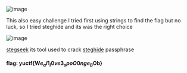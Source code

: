 ![image](https://user-images.githubusercontent.com/95076839/190211637-6ff92026-16c9-4492-af7a-69b1d3a312f4.png)

This also easy challenge I tried first using strings to find the flag but no luck, so I tried steghide and its was the right choice

![image](https://user-images.githubusercontent.com/95076839/190212074-6e825960-0033-43be-b058-df8dd0335db6.png)

<a href="https://github.com/RickdeJager/stegseek">stegseek</a> its tool used to crack <a href="https://linuxhint.com/steghide-beginners-tutorial/">steghide</a> passphrase

#### flag: yuctf{W$e_al1_l0ve3_spoO0nge_B$Ob}
